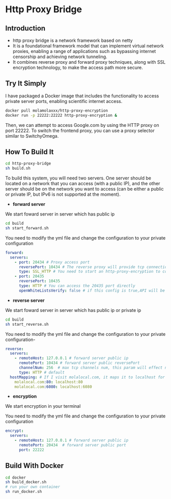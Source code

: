# Http Proxy Bridge 
## Introduction

- http proxy bridge is a network framework based on netty
- It is a foundational framework model that can implement virtual network proxies, enabling a range of applications such as bypassing internet censorship and achieving network tunneling.
-  It combines reverse proxy and forward proxy techniques, along with SSL encryption technology, to make the access path more secure.

## Try It Simply

I have packaged a Docker image that includes the functionality to access private server ports, enabling scientific internet access.

```bash
docker pull molamolaxxx/http-proxy-encryption
docker run -p 22222:22222 http-proxy-encryption &
```

Then, we can attempt to access Google.com by using the HTTP proxy on port 22222. To switch the frontend proxy, you can use a proxy selector similar to SwitchyOmega.

## How To Build It

```bash
cd http-proxy-bridge
sh build.sh
```

To build this system, you will need two servers. One server should be located on a network that you can access (with a public IP), and the other server should be on the network you want to access (can be either a public or private IP, but IPv6 is not supported at the moment).

- **forward server**

We start foward server in server which has public ip

```bash
cd build
sh start_forward.sh
```

You need to modify the yml file and change the configuration to your private configuration

```yml
forward:
  servers:
    - port: 20434 # Proxy access port
      reversePort: 10434 # The reverse proxy will provide tcp connections to the forward proxy through this port
      type: SSL_HTTP # You need to start an http-proxy-encryption to connect 20434 port within this type
    - port: 20435
      reversePort: 10435
      type: HTTP # You can access the 20435 port directly
      openWhiteListsVerify: false # if this config is true,API will be called for whitelist verification
```

- **reverse server**

We start foward server in server which has public ip or private ip

```bash
cd build
sh start_reverse.sh
```

You need to modify the yml file and change the configuration to your private configuration\- 

```yml
reverse:
  servers:
    - remoteHost: 127.0.0.1 # forward server public ip
      remotePort: 10434 # forward server public reversePort
      channelNum: 256  # max tcp channels num, this param will effect network speed
      type: HTTP # default
  hostMapping: # If I visit molalocal.com, it maps it to localhost for me and accesses it through the reverse proxy server
    molalocal.com:80: localhost:80
    molalocal.com:6080: localhost:6080
```

- **encryption**

We start encryption  in your terminal

You need to modify the yml file and change the configuration to your private configuration

```yml
encrypt:
  servers:
    - remoteHost: 127.0.0.1 # forward server public ip
      remotePort: 20434  # forward server public port
      port: 22222
```

## Build With Docker

```bash
cd docker
sh build_docker.sh
# run your own container
sh run_docker.sh
```

